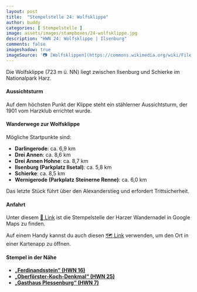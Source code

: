 ```yaml
---
layout: post
title:  "Stempelstelle 24: Wolfsklippe"
author: buddy
categories: [ Stempelstelle ]
image: assets/images/stampboxes/24-wolfsklippe.jpg
description: "HWN 24: Wolfsklippe | Ilsenburg"
comments: false
imageshadow: true
imageSource: '📷 [Wolfsklippen](https://commons.wikimedia.org/wiki/File:Wolfsklippen.jpg) von Hejkal unter Lizenz [CC BY-SA 3.0](http://creativecommons.org/licenses/by-sa/3.0/)'
---
```


Die Wolfsklippe (723 m ü. NN) liegt zwischen Ilsenburg und Schierke im Nationalpark Harz.

#### Aussichtsturm

Auf dem höchsten Punkt der Klippe steht ein stählerner Aussichtsturm, der 1901 vom Harzklub errichtet wurde.

#### Wanderwege zur Wolfsklippe

Mögliche Startpunkte sind:

- **Darlingerode**: ca. 6,9 km
- **Drei Annen**: ca. 8,6 km
- **Drei Annen Hohne**: ca. 8,7 km
- **Ilsenburg (Parkplatz Ilsetal)**: ca. 5,8 km
- **Schierke**: ca. 8,5 km
- **Wernigerode (Parkplatz Steinerne Renne)**: ca. 6,0 km

Das letzte Stück führt über den Alexanderstieg und erfordert Trittsicherheit.

#### Anfahrt

Unter diesem [📍 Link](https://www.google.com/maps/dir/?api=1&origin=&destination=51.81947%2C%2010.67052) ist die Stempelstelle der Harzer Wandernadel in Google Maps zu finden.

<div class="android-only">
  Auf einem Handy kannst du auch diesen 
  <a href="geo:51.81947,10.67052">🗺️ Link</a> 
  verwenden, um den Ort in einer Kartenapp zu öffnen.
  <p></p>
</div>

#### Stempel in der Nähe

- [**„Ferdinandsstein“ (HWN 16)**](/stempelstelle-016-ferdinandsstein)
- [**„Oberförster-Koch-Denkmal“ (HWN 25)**](/stempelstelle-025-oberfoerster-koch-denkmal)
- [**„Gasthaus Plessenburg“ (HWN 7)**](/stempelstelle-007-gasthaus-plessenburg)
